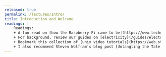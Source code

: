 ```yaml
---
released: true
permalink: /lectures/Intro/
title: Introduction and Welcome
readings: |
    Readings:
    + A fun read on [how the Raspberry Pi came to be](https://www.techrepublic.com/article/inside-the-raspberry-pi-the-story-of-the-35-computer-that-changed-the-world/) for a taste of the adventure to come.
    + For background, review our guides on [electricity](/guides/electricity/), [binary/hexadecimal numbers](/guides/numbers/), and the [unix command line](/guides/unix). 
    + Bookmark this collection of [unix video tutorials](https://web.stanford.edu/class/archive/cs/cs107/cs107.1186/unixref/) that were prepared for CS107 students. These videos cover basic concepts, common utilities, development tools, and productivity features.
    + I also recommend Steven Wolfram's blog post [Untangling the Tale of Ada Lovelace](http://blog.stephenwolfram.com/2015/12/untangling-the-tale-of-ada-lovelace) for a nice description of Charles Babbage's and Lady Ada Lovelace's roles in developing the concept of a general-purpose computer.
---
```


